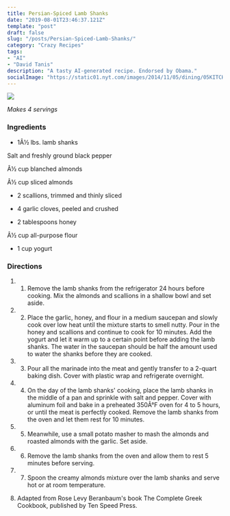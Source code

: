 ```yaml
---
title: Persian-Spiced Lamb Shanks
date: "2019-08-01T23:46:37.121Z"
template: "post"
draft: false
slug: "/posts/Persian-Spiced-Lamb-Shanks/"
category: "Crazy Recipes"
tags:
- "AI"
- "David Tanis"
description: "A tasty AI-generated recipe. Endorsed by Obama."
socialImage: "https://static01.nyt.com/images/2014/11/05/dining/05KITCHEN/5KITCHEN-superJumbo.jpg"
---
```


![](https://static01.nyt.com/images/2014/11/05/dining/05KITCHEN/5KITCHEN-superJumbo.jpg)

*Makes 4 servings*
### Ingredients

* 1Â½ lbs. lamb shanks

Salt and freshly ground black pepper

Â½ cup blanched almonds

Â½ cup sliced almonds

* 2 scallions, trimmed and thinly sliced

* 4 garlic cloves, peeled and crushed

* 2 tablespoons honey

Â½ cup all-purpose flour

* 1 cup yogurt
### Directions

1. 1. Remove the lamb shanks from the refrigerator 24 hours before cooking. Mix the almonds and scallions in a shallow bowl and set aside.

1. 2. Place the garlic, honey, and flour in a medium saucepan and slowly cook over low heat until the mixture starts to smell nutty. Pour in the honey and scallions and continue to cook for 10 minutes. Add the yogurt and let it warm up to a certain point before adding the lamb shanks. The water in the saucepan should be half the amount used to water the shanks before they are cooked.

1. 3. Pour all the marinade into the meat and gently transfer to a 2-quart baking dish. Cover with plastic wrap and refrigerate overnight.

1. 4. On the day of the lamb shanks' cooking, place the lamb shanks in the middle of a pan and sprinkle with salt and pepper. Cover with aluminum foil and bake in a preheated 350Â°F oven for 4 to 5 hours, or until the meat is perfectly cooked. Remove the lamb shanks from the oven and let them rest for 10 minutes.

1. 5. Meanwhile, use a small potato masher to mash the almonds and roasted almonds with the garlic. Set aside.

1. 6. Remove the lamb shanks from the oven and allow them to rest 5 minutes before serving.

1. 7. Spoon the creamy almonds mixture over the lamb shanks and serve hot or at room temperature.

1. Adapted from Rose Levy Beranbaum's book The Complete Greek Cookbook, published by Ten Speed Press.

